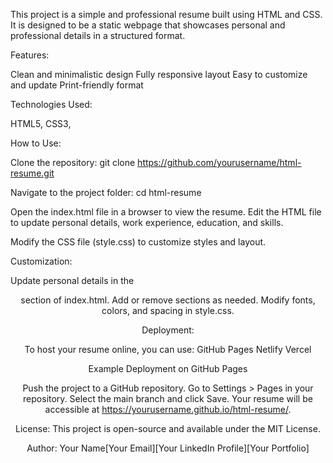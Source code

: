 This project is a simple and professional resume built using HTML and CSS. 
It is designed to be a static webpage that showcases personal and professional details in a structured format.

Features:

Clean and minimalistic design
Fully responsive layout
Easy to customize and update
Print-friendly format

Technologies Used:

HTML5,
CSS3,

How to Use:

Clone the repository:
git clone https://github.com/yourusername/html-resume.git

Navigate to the project folder:
cd html-resume

Open the index.html file in a browser to view the resume.
Edit the HTML file to update personal details, work experience, education, and skills.

Modify the CSS file (style.css) to customize styles and layout.

Customization:

Update personal details in the <header> section of index.html.
Add or remove sections as needed.
Modify fonts, colors, and spacing in style.css.

Deployment:

To host your resume online, you can use:
GitHub Pages
Netlify
Vercel

Example Deployment on GitHub Pages

Push the project to a GitHub repository.
Go to Settings > Pages in your repository.
Select the main branch and click Save.
Your resume will be accessible at https://yourusername.github.io/html-resume/.

License:
This project is open-source and available under the MIT License.

Author:
Your Name[Your Email][Your LinkedIn Profile][Your Portfolio]

